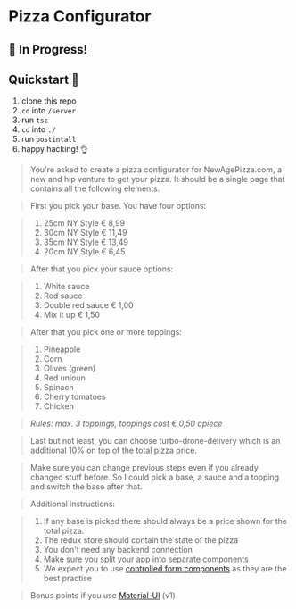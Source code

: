 # Pizza Configurator

## :large_blue_diamond: In Progress!

## Quickstart :rocket:

 1. clone this repo
 2. `cd` into `/server`
 3. run `tsc`
 4. `cd` into `./`
 5. run `postintall`
 6. happy hacking! :ok_hand:

> You're asked to create a pizza configurator for NewAgePizza.com, a new and hip venture to get your pizza. It should be a single page that contains all the following elements. 

> First you pick your base. You have four options:

> 1. 25cm NY Style € 8,99
> 2. 30cm NY Style € 11,49
> 3. 35cm NY Style € 13,49
> 4. 20cm NY Style € 6,45

> After that you pick your sauce options:

> 1. White sauce
> 2. Red sauce
> 3. Double red sauce € 1,00
> 4. Mix it up € 1,50 

> After that you pick one or more toppings:

> 1. Pineapple
> 2. Corn
> 3. Olives (green)
> 4. Red unioun
> 5. Spinach
> 6. Cherry tomatoes
> 7. Chicken

> _Rules: max. 3 toppings, toppings cost € 0,50 apiece_

> Last but not least, you can choose turbo-drone-delivery which is an additional 10% on top of the total pizza price. 

> Make sure you can change previous steps even if you already changed stuff before. So I could pick a base, a sauce and a topping and switch the base after that. 

> Additional instructions:

> 1. If any base is picked there should always be a price shown for the total pizza. 
> 2. The redux store should contain the state of the pizza
> 3. You don't need any backend connection
> 4. Make sure you split your app into separate components
> 5. We expect you to use [controlled form components](https://reactjs.org/docs/forms.html#controlled-components) as they are the best practise

> Bonus points if you use [Material-UI](https://material-ui-next.com) (v1) 
